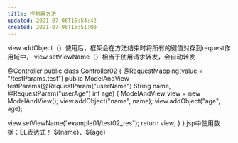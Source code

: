 ```yaml
---
title: 控制器方法
updated: 2021-07-06T16:54:42
created: 2021-07-06T16:51:00
---
```


view.addObject（）使用后，框架会在方法结束时将所有的键值对存到request作用域中，
view.setViewName（）相当于使用请求转发，会自动转发

@Controller
public class Controller02 {
@RequestMapping(value = "/testParams.test")
public ModelAndView testParams(@RequestParam("userName") String name, @RequestParam("userAge") int age) {
ModelAndView view = new ModelAndView();
view.addObject("name", name);
view.addObject("age", age);

view.setViewName("example01/test02_res");
return view;
}
}
jsp中使用数据：EL表达式！
\${name}、\${age}
